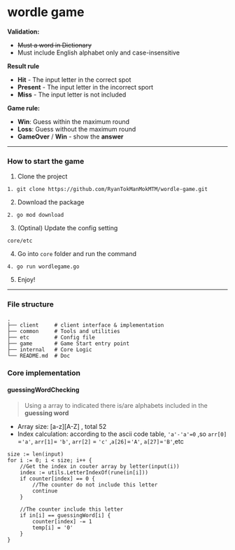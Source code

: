 # wordle game
**Validation:**
- ~~Must a word in Dictionary~~
- Must include English alphabet only and case-insensitive

**Result rule**  
- **Hit** - The input letter in the correct spot  
- **Present** - The input letter in the incorrect sport   
- **Miss** - The input letter is not included  

**Game rule:**
- **Win**: Guess within the maximum round
- **Loss**: Guess without the maximum round
- **GameOver** / **Win** - show the **answer**

---
### How to start the game
1. Clone the project
```
1. git clone https://github.com/RyanTokManMokMTM/wordle-game.git
```

2. Download the package
```
2. go mod download
```

3. (Optinal) Update the config setting
```
core/etc
```

4. Go into `core` folder and run the command
```
4. go run wordlegame.go
```

5. Enjoy!

---

### File structure
```
.  
├── client     # client interface & implementation       
├── common     # Tools and utilities                 
├── etc        # Config file  
├── game       # Game Start entry point         
├── internal   # Core Logic             
└── README.md  # Doc
```

### Core implementation
#### guessingWordChecking   
> Using a array to indicated there is/are alphabets included in the **guessing word**
- Array size: [a-z][A-Z] , total 52
- Index calculation: according to the ascii code table, `'a'-'a'=0` ,so `arr[0]` =`'a'`, `arr[1]`= `'b'`, `arr[2]` = `'c'` ,`a[26]`=`'A'`, `a[27]`=`'B'`,etc

```
size := len(input)
for i := 0; i < size; i++ {
    //Get the index in couter array by letter(input(i))
    index := utils.LetterIndexOf(rune(in[i]))
    if counter[index] == 0 {
        //The counter do not include this letter
        continue
    }
    
    //The counter include this letter
    if in[i] == guessingWord[i] {
        counter[index] -= 1
        temp[i] = '0'
    }
}
```